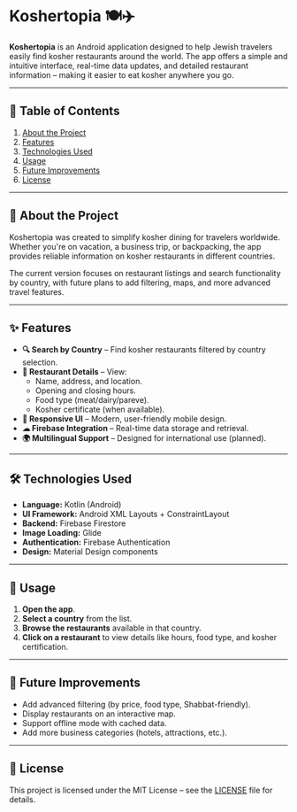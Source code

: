 # Koshertopia 🍽️✈️

**Koshertopia** is an Android application designed to help Jewish travelers easily find kosher restaurants around the world. The app offers a simple and intuitive interface, real-time data updates, and detailed restaurant information – making it easier to eat kosher anywhere you go.

---

## 📖 Table of Contents
1. [About the Project](#about-the-project)
2. [Features](#features)
3. [Technologies Used](#technologies-used)
4. [Usage](#usage)
5. [Future Improvements](#future-improvements)
6. [License](#license)

---

## 📌 About the Project
Koshertopia was created to simplify kosher dining for travelers worldwide. Whether you're on vacation, a business trip, or backpacking, the app provides reliable information on kosher restaurants in different countries.

The current version focuses on restaurant listings and search functionality by country, with future plans to add filtering, maps, and more advanced travel features.

---

## ✨ Features
- **🔍 Search by Country** – Find kosher restaurants filtered by country selection.
- **📄 Restaurant Details** – View:
  - Name, address, and location.
  - Opening and closing hours.
  - Food type (meat/dairy/pareve).
  - Kosher certificate (when available).
- **📱 Responsive UI** – Modern, user-friendly mobile design.
- **☁ Firebase Integration** – Real-time data storage and retrieval.
- **🌍 Multilingual Support** – Designed for international use (planned).

---

## 🛠 Technologies Used
- **Language:** Kotlin (Android)
- **UI Framework:** Android XML Layouts + ConstraintLayout
- **Backend:** Firebase Firestore
- **Image Loading:** Glide
- **Authentication:** Firebase Authentication
- **Design:** Material Design components

---

## 🚀 Usage
1. **Open the app**.
2. **Select a country** from the list.
3. **Browse the restaurants** available in that country.
4. **Click on a restaurant** to view details like hours, food type, and kosher certification.

---

## 📅 Future Improvements
- Add advanced filtering (by price, food type, Shabbat-friendly).
- Display restaurants on an interactive map.
- Support offline mode with cached data.
- Add more business categories (hotels, attractions, etc.).

---

## 📜 License
This project is licensed under the MIT License – see the [LICENSE](LICENSE) file for details.
